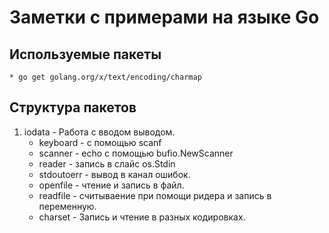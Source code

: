 # Заметки с примерами на языке Go

## Используемые пакеты
    * go get golang.org/x/text/encoding/charmap
## Структура пакетов
1. iodata - Работа с вводом выводом.
    * keyboard - с помощью scanf
    * scanner - echo с помощью bufio.NewScanner  
    * reader - запись в слайс os.Stdin 
    * stdoutoerr - вывод в канал ошибок.
    * openfile - чтение и запись в файл.
    * readfile - считываение при помощи ридера и запись в переменную.
    * charset - Запись и чтение в разных кодировках.
